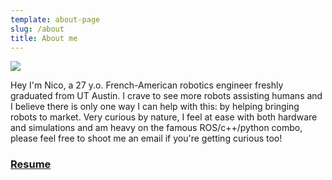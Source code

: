 ```yaml
---
template: about-page
slug: /about
title: About me
---
```

<!--StartFragment-->

![](/assets/nico.jpg)

Hey I'm Nico, a 27 y.o. French-American robotics engineer freshly graduated from UT Austin. I crave to see more robots assisting humans and I believe there is only one way I can help with this: by helping bringing robots to market. Very curious by nature, I feel at ease with both hardware and simulations and am heavy on the famous ROS/c++/python combo, please feel free to shoot me an email if you're getting curious too!

### [Resume](https://nicolas-robotics-portfolio-temp.netlify.app/static/8b6fa51759244d6a3451ee39423b1524/CV%20Nicolas%20BRISSONNEAU_v2.pdf)

<!--EndFragment-->